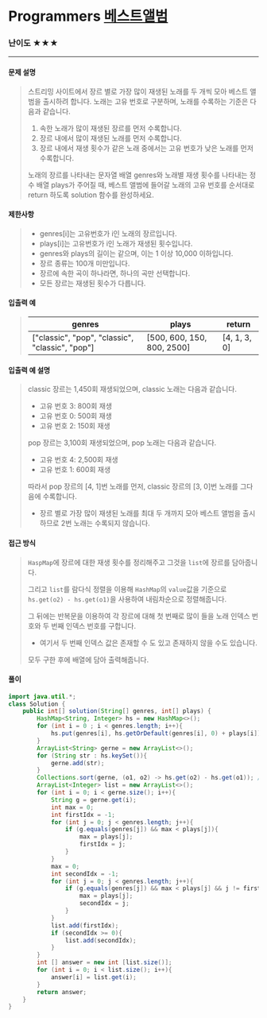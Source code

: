 # Programmers [베스트앨범](https://school.programmers.co.kr/learn/courses/30/lessons/42579)

### 난이도 ★★★

---

#### 문제 설명

> 스트리밍 사이트에서 장르 별로 가장 많이 재생된 노래를 두 개씩 모아 베스트 앨범을 출시하려 합니다. 노래는 고유 번호로 구분하며, 노래를 수록하는 기준은 다음과 같습니다.
>
> 1. 속한 노래가 많이 재생된 장르를 먼저 수록합니다.
>2. 장르 내에서 많이 재생된 노래를 먼저 수록합니다.
> 3. 장르 내에서 재생 횟수가 같은 노래 중에서는 고유 번호가 낮은 노래를 먼저 수록합니다.
> 
> 노래의 장르를 나타내는 문자열 배열 genres와 노래별 재생 횟수를 나타내는 정수 배열 plays가 주어질 때, 베스트 앨범에 들어갈 노래의 고유 번호를 순서대로 return 하도록 solution 함수를 완성하세요.

#### 제한사항

>- genres[i]는 고유번호가 i인 노래의 장르입니다.
>- plays[i]는 고유번호가 i인 노래가 재생된 횟수입니다.
>- genres와 plays의 길이는 같으며, 이는 1 이상 10,000 이하입니다.
>- 장르 종류는 100개 미만입니다.
>- 장르에 속한 곡이 하나라면, 하나의 곡만 선택합니다.
>- 모든 장르는 재생된 횟수가 다릅니다.

#### 입출력 예

> | genres                                          | plays                      | return       |
> | ----------------------------------------------- | -------------------------- | ------------ |
> | ["classic", "pop", "classic", "classic", "pop"] | [500, 600, 150, 800, 2500] | [4, 1, 3, 0] |

#### 입출력 예 설명

>classic 장르는 1,450회 재생되었으며, classic 노래는 다음과 같습니다.
>
>- 고유 번호 3: 800회 재생
>- 고유 번호 0: 500회 재생
>- 고유 번호 2: 150회 재생
>
>pop 장르는 3,100회 재생되었으며, pop 노래는 다음과 같습니다.
>
>- 고유 번호 4: 2,500회 재생
>- 고유 번호 1: 600회 재생
>
>따라서 pop 장르의 [4, 1]번 노래를 먼저, classic 장르의 [3, 0]번 노래를 그다음에 수록합니다.
>
>- 장르 별로 가장 많이 재생된 노래를 최대 두 개까지 모아 베스트 앨범을 출시하므로 2번 노래는 수록되지 않습니다.

#### 접근 방식

> `HaspMap`에 장르에 대한 재생 횟수를 정리해주고 그것을 `list`에 장르를 담아줍니다.
>
> 그리고 `list`를 람다식 정렬을 이용해 `HashMap`의 `value`값을 기준으로 `hs.get(o2) - hs.get(o1)`을 사용하여 내림차순으로 정렬해줍니다.
>
> 그 뒤에는 반복문을 이용하여 각 장르에 대해 첫 번째로 많이 들을 노래 인덱스 번호와 두 번째 인덱스 번호를 구합니다.
>
> - 여기서 두 번째 인덱스 값은 존재할 수 도 있고 존재하지 않을 수도 있습니다.
>
> 모두 구한 후에 배열에 담아 출력해줍니다.

#### 풀이

```java
import java.util.*;
class Solution {
    public int[] solution(String[] genres, int[] plays) {
        HashMap<String, Integer> hs = new HashMap<>();
        for (int i = 0 ; i < genres.length; i++){
            hs.put(genres[i], hs.getOrDefault(genres[i], 0) + plays[i]);
        }
        ArrayList<String> gerne = new ArrayList<>();
        for (String str : hs.keySet()){
            gerne.add(str);
        }
        Collections.sort(gerne, (o1, o2) -> hs.get(o2) - hs.get(o1)); // value 값으로 내림차순
        ArrayList<Integer> list = new ArrayList<>();
        for (int i = 0; i < gerne.size(); i++){
            String g = gerne.get(i);
            int max = 0;
            int firstIdx = -1;
            for (int j = 0; j < genres.length; j++){
                if (g.equals(genres[j]) && max < plays[j]){
                    max = plays[j];
                    firstIdx = j;
                }
            }
            max = 0;
            int secondIdx = -1;
            for (int j = 0; j < genres.length; j++){
                if (g.equals(genres[j]) && max < plays[j] && j != firstIdx){
                    max = plays[j];
                    secondIdx = j;
                }
            }
            list.add(firstIdx);
            if (secondIdx >= 0){
                list.add(secondIdx);
            }
        }
        int [] answer = new int [list.size()];
        for (int i = 0; i < list.size(); i++){
            answer[i] = list.get(i);
        }
        return answer;
    }
}
```

